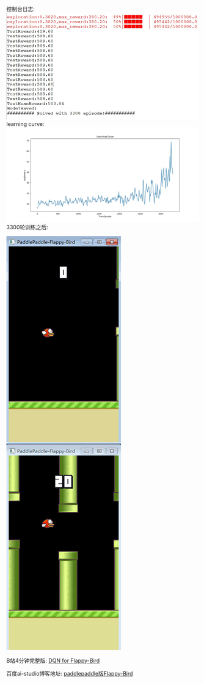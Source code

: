 控制台日志:
![img](/flappy_bird/log_dir/console_out.jpg) 
learning curve:
![img](/flappy_bird//log_dir/trainCurve.jpeg) 
3300轮训练之后:

![img](/flappy_bird/log_dir/birdTest01.gif)    ![img](/flappy_bird/log_dir/birdTest02.gif)

B站4分钟完整版: [DQN for Flappy-Bird](https://www.bilibili.com/video/av49282860/)

百度ai-studio博客地址: [paddlepaddle版Flappy-Bird](https://aistudio.baidu.com/aistudio/#/projectdetail/51092)
